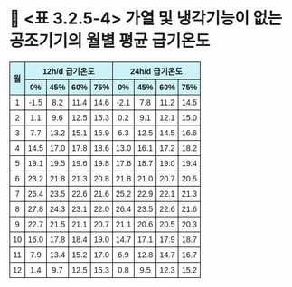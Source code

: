 # 🔹 <표 3.2.5-4> 가열 및 냉각기능이 없는 공조기기의 월별 평균 급기온도

<!DOCTYPE html>
<html lang="ko">
<head>
  <meta charset="UTF-8">
  <title>부하율별 월별 급기온도</title>
  <style>
    table {
      border-collapse: collapse;
      font-family: "Malgun Gothic", sans-serif;
      font-size: 14px;
      text-align: center;
    }
    th, td {
      border: 1px solid black;
      padding: 5px;
    }
    th.bg {
      background-color: #ccf2f8;
    }
  </style>
</head>
<body>
  <table>
    <tr>
      <th rowspan="2" class="bg">월</th>
      <th colspan="4" class="bg">12h/d 급기온도</th>
      <th colspan="4" class="bg">24h/d 급기온도</th>
    </tr>
    <tr>
      <th class="bg">0%</th><th class="bg">45%</th><th class="bg">60%</th><th class="bg">75%</th>
      <th class="bg">0%</th><th class="bg">45%</th><th class="bg">60%</th><th class="bg">75%</th>
    </tr>
    <tr><td>1</td><td>-1.5</td><td>8.2</td><td>11.4</td><td>14.6</td><td>-2.1</td><td>7.8</td><td>11.2</td><td>14.5</td></tr>
    <tr><td>2</td><td>1.1</td><td>9.6</td><td>12.5</td><td>15.3</td><td>0.2</td><td>9.1</td><td>12.1</td><td>15.0</td></tr>
    <tr><td>3</td><td>7.7</td><td>13.2</td><td>15.1</td><td>16.9</td><td>6.3</td><td>12.5</td><td>14.5</td><td>16.6</td></tr>
    <tr><td>4</td><td>14.5</td><td>17.0</td><td>17.8</td><td>18.6</td><td>13.0</td><td>16.1</td><td>17.2</td><td>18.2</td></tr>
    <tr><td>5</td><td>19.1</td><td>19.5</td><td>19.6</td><td>19.8</td><td>17.6</td><td>18.7</td><td>19.0</td><td>19.4</td></tr>
    <tr><td>6</td><td>23.2</td><td>21.8</td><td>21.3</td><td>20.8</td><td>21.8</td><td>21.0</td><td>20.7</td><td>20.5</td></tr>
    <tr><td>7</td><td>26.4</td><td>23.5</td><td>22.6</td><td>21.6</td><td>25.2</td><td>22.9</td><td>22.1</td><td>21.3</td></tr>
    <tr><td>8</td><td>27.8</td><td>24.3</td><td>23.1</td><td>22.0</td><td>26.4</td><td>23.5</td><td>22.6</td><td>21.6</td></tr>
    <tr><td>9</td><td>22.7</td><td>21.5</td><td>21.1</td><td>20.7</td><td>21.1</td><td>20.6</td><td>20.5</td><td>20.3</td></tr>
    <tr><td>10</td><td>16.0</td><td>17.8</td><td>18.4</td><td>19.0</td><td>14.7</td><td>17.1</td><td>17.9</td><td>18.7</td></tr>
    <tr><td>11</td><td>7.9</td><td>13.4</td><td>15.2</td><td>17.0</td><td>6.9</td><td>12.8</td><td>14.7</td><td>16.7</td></tr>
    <tr><td>12</td><td>1.4</td><td>9.7</td><td>12.5</td><td>15.3</td><td>0.8</td><td>9.5</td><td>12.3</td><td>15.2</td></tr>
  </table>
</body>
</html>
